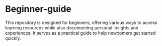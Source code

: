 # Beginner-guide
This repository is designed for beginners, offering various ways to access learning resources while also documenting personal insights and experiences. It serves as a practical guide to help newcomers get started quickly.

